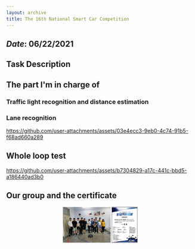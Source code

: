 ```yaml
---
layout: archive
title: The 16th National Smart Car Competition
---
```


## *Date*: 06/22/2021




## Task Description




## The part I'm in charge of


### Traffic light recognition and distance estimation


### Lane recognition

https://github.com/user-attachments/assets/03e4ecc3-9eb0-4c74-91b5-f68ad660a289

## Whole loop test


https://github.com/user-attachments/assets/b7304829-a17c-441c-bbd5-a186440ad3b0


## Our group and the certificate


<figure>
  <center>
    <img src="/news/smart_car_imgs/smart_car.png" width="200"/>
  </center>
</figure>


